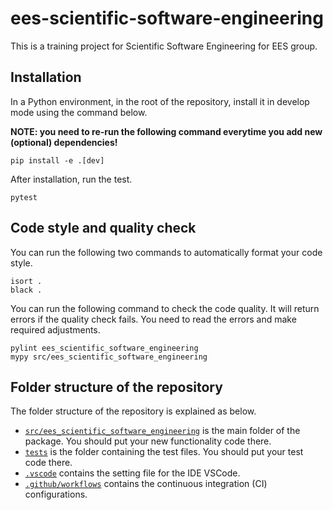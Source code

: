 # ees-scientific-software-engineering

This is a training project for Scientific Software Engineering for EES group.


## Installation

In a Python environment, in the root of the repository, install it in develop mode using the command below.

**NOTE: you need to re-run the following command everytime you add new (optional) dependencies!**

```shell
pip install -e .[dev]
```

After installation, run the test.

```shell
pytest
```

## Code style and quality check

You can run the following two commands to automatically format your code style.

```shell
isort .
black .
```

You can run the following command to check the code quality.
It will return errors if the quality check fails.
You need to read the errors and make required adjustments.

```shell
pylint ees_scientific_software_engineering
mypy src/ees_scientific_software_engineering
```

## Folder structure of the repository

The folder structure of the repository is explained as below.


* [`src/ees_scientific_software_engineering`](./src/ees_scientific_software_engineering) is the main folder of the package. You should put your new functionality code there.
* [`tests`](./tests) is the folder containing the test files. You should put your test code there.
* [`.vscode`](./.vscode) contains the setting file for the IDE VSCode.
* [`.github/workflows`](./.github/workflows) contains the continuous integration (CI) configurations.
